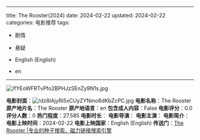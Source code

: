 
---
title: The Rooster(2024)
date: 2024-02-22
updated: 2024-02-22
categories: 电影推荐
tags:

- 剧情
- 悬疑

- English (English)
- en
---

<img src="https://image.tmdb.org/t/p/original/fYEoWFRTvPfo2BPHJzSEnZy9N1s.jpg" alt="/fYEoWFRTvPfo2BPHJzSEnZy9N1s.jpg" title="/fYEoWFRTvPfo2BPHJzSEnZy9N1s.jpg">

**电影封面**：<img src="https://image.tmdb.org/t/p/w200/dz8IAjyRi5xCUyZYNmo6dKbZcPC.jpg" alt="/dz8IAjyRi5xCUyZYNmo6dKbZcPC.jpg" title="/dz8IAjyRi5xCUyZYNmo6dKbZcPC.jpg">
**电影名称**：The Rooster
**原产地片名**：The Rooster
**原产地语言**：en
**包含成人内容**：False
**电影评分**：0.0
**评分人数**：0
**热门程度**：27.585
**电影时长**：
**电影导演**：
**电影主演**：
**电影简介**：
**电影上映时间**：2024-02-22
**电影上映国家**：English (English)
**传送门**：[The Rooster |专业的种子搜索、磁力链接搜索引擎](https://movie.amd794.com:2083/?search=The%20Rooster&ordering=&mode=match_phrase&page_size=10&page=1)

